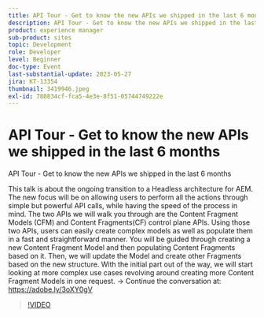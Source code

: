 ```yaml
---
title: API Tour - Get to know the new APIs we shipped in the last 6 months
description: API Tour - Get to know the new APIs we shipped in the last 6 monthsThis talk is about the ongoing transition to a Headless architecture for AEM. The new focus will be on allowing users to perform all the actions through simple but powerful API calls, while having the speed of the process in mind. The two APIs we will walk you through are the Content Fragment Models (CFM) and Content Fragments(CF) control plane APIs. Using those two APIs, users can easily create complex models as well as populate them in a fast and straightforward manner. You will be guided through creating a new Content Fragment Model and then populating Content Fragments based on it. Then, we will update the Model and create other Fragments based on the new structure. With the initial part out of the way, we will start looking at more complex use cases revolving around creating more Content Fragment Models in one request.
product: experience manager
sub-product: sites
topic: Development
role: Developer
level: Beginner
doc-type: Event
last-substantial-update: 2023-05-27
jira: KT-13354
thumbnail: 3419946.jpeg
exl-id: 780834cf-fca5-4e3e-8f51-05744749222e
---
```

# API Tour - Get to know the new APIs we shipped in the last 6 months

API Tour - Get to know the new APIs we shipped in the last 6 months

This talk is about the ongoing transition to a Headless architecture for AEM. The new focus will be on allowing users to perform all the actions through simple but powerful API calls, while having the speed of the process in mind. The two APIs we will walk you through are the Content Fragment Models (CFM) and Content Fragments(CF) control plane APIs. Using those two APIs, users can easily create complex models as well as populate them in a fast and straightforward manner. You will be guided through creating a new Content Fragment Model and then populating Content Fragments based on it. Then, we will update the Model and create other Fragments based on the new structure. With the initial part out of the way, we will start looking at more complex use cases revolving around creating more Content Fragment Models in one request. → Continue the conversation at: https://adobe.ly/3oXY0gV

>[!VIDEO](https://video.tv.adobe.com/v/3419946/?learn=on)
